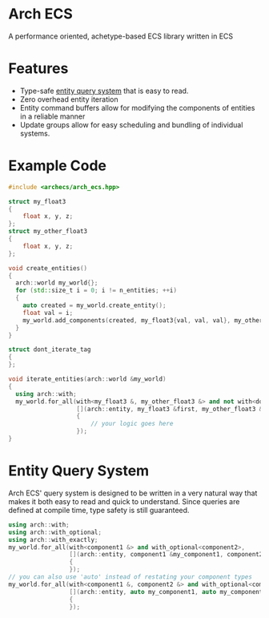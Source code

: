 # Arch ECS
 A performance oriented, achetype-based ECS library written in ECS
 
# Features
- Type-safe [entity query system](#entity-query-system) that is easy to read.
- Zero overhead entity iteration
- Entity command buffers allow for modifying the components of entities in a reliable manner
- Update groups allow for easy scheduling and bundling of individual systems. 


# Example Code
```c++
#include <archecs/arch_ecs.hpp>

struct my_float3
{
    float x, y, z;
};
struct my_other_float3
{
    float x, y, z;
};

void create_entities()
{
  arch::world my_world{};
  for (std::size_t i = 0; i != n_entities; ++i)
  {
    auto created = my_world.create_entity();
    float val = i;
    my_world.add_components(created, my_float3{val, val, val}, my_other_float3{val, val, val});
  }
}

struct dont_iterate_tag
{
};

void iterate_entities(arch::world &my_world)
{
  using arch::with;
  my_world.for_all(with<my_float3 &, my_other_float3 &> and not with<dont_iterate_tag>,
                   [](arch::entity, my_float3 &first, my_other_float3 &second)
                   {
                       // your logic goes here
                   });
}
```

# Entity Query System
Arch ECS' query system is designed to be written in a very natural way that makes it both easy to read and quick to understand. Since queries are defined at compile time, type safety is still guaranteed.
```c++
using arch::with;
using arch::with_optional;
using arch::with_exactly;
my_world.for_all(with<component1 &> and with_optional<component2>,
                 [](arch::entity, component1 &my_component1, component2 *my_component2)
                 {
                 });
// you can also use 'auto' instead of restating your component types
my_world.for_all(with<component1 &, component2 &> and with_optional<component3>,
                 [](arch::entity, auto my_component1, auto my_component2, auto my_component3)
                 {
                 });
```
